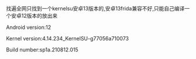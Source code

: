 找遍全网只找到一个kernelsu安卓13版本的,安卓13frida兼容不好,只能自己编译一个安卓12版本的放出来

Android version:12 

Kernel version:4.14.234_KernelSU-g77056a710073

Build number:sp1a.210812.015

